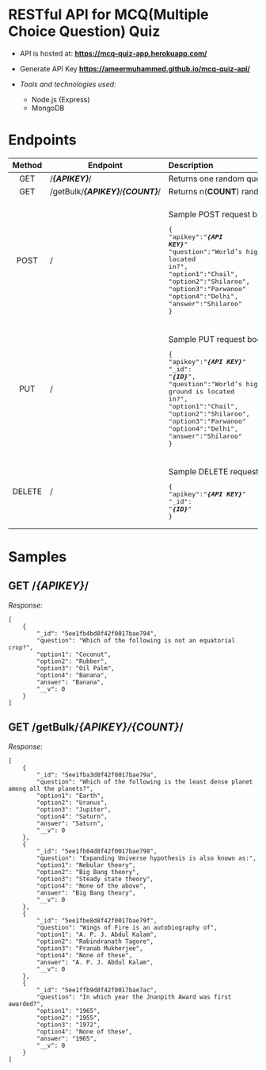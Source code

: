 # RESTful API for MCQ(Multiple Choice Question) Quiz

* API is hosted at: **https://mcq-quiz-app.herokuapp.com/**
* Generate API Key **https://ameermuhammed.github.io/mcq-quiz-api/**


* *Tools and technologies used:*
  * Node.js (Express)
  * MongoDB

# Endpoints

|    Method    | Endpoint                   | Description                          |
|:------------:| -------------------------- |:-------------------------------------| 
|GET           | /***{APIKEY}***/                 | Returns one random question          |
|GET           | /getBulk/***{APIKEY}***/***{COUNT}***/ | Returns n(**COUNT**) random questions| 
|POST          | /             | <br>Sample POST request body:<pre>{<br>"apikey":"***{API KEY}***"<br>"question":"World’s highest Hockey ground is located in?",<br>"option1":"Chail",<br>"option2":"Shilaroo",<br>"option3":"Parwanoo"<br>"option4":"Delhi",<br>"answer":"Shilaroo"<br>}</pre>|
|PUT | /|<br>Sample PUT request body:<pre>{<br>"apikey":"***{API KEY}***"<br>"_id": "***{ID}***",<br>"question":"World’s highest Hockey ground is located in?",<br>"option1":"Chail",<br>"option2":"Shilaroo",<br>"option3":"Parwanoo"<br>"option4":"Delhi",<br>"answer":"Shilaroo"<br>}</pre>|
|DELETE|/|<br>Sample DELETE request body:<pre>{<br>"apikey":"***{API KEY}***"<br>"_id": "***{ID}***"<br>}</pre>|
# Samples
## GET /***{APIKEY}***/
*Response:*
```
[
    {
        "_id": "5ee1fb4bd8f42f0017bae794",
        "question": "Which of the following is not an equatorial crop?",
        "option1": "Coconut",
        "option2": "Rubber",
        "option3": "Oil Palm",
        "option4": "Banana",
        "answer": "Banana",
        "__v": 0
    }
]
```
## GET /getBulk/***{APIKEY}/{COUNT}***/
*Response:*
```
[
    {
        "_id": "5ee1fba3d8f42f0017bae79a",
        "question": "Which of the following is the least dense planet among all the planets?",
        "option1": "Earth",
        "option2": "Uranus",
        "option3": "Jupiter",
        "option4": "Saturn",
        "answer": "Saturn",
        "__v": 0
    },
    {
        "_id": "5ee1fb84d8f42f0017bae798",
        "question": "Expanding Universe hypothesis is also known as:",
        "option1": "Nebular theory",
        "option2": "Big Bang theory",
        "option3": "Steady state theory",
        "option4": "None of the above",
        "answer": "Big Bang theory",
        "__v": 0
    },
    {
        "_id": "5ee1fbe8d8f42f0017bae79f",
        "question": "Wings of Fire is an autobiography of",
        "option1": "A. P. J. Abdul Kalam",
        "option2": "Rabindranath Tagore",
        "option3": "Pranab Mukherjee",
        "option4": "None of these",
        "answer": "A. P. J. Abdul Kalam",
        "__v": 0
    },
    {
        "_id": "5ee1ffb9d8f42f0017bae7ac",
        "question": "In which year the Jnanpith Award was first awarded?",
        "option1": "1965",
        "option2": "1955",
        "option3": "1972",
        "option4": "None of these",
        "answer": "1965",
        "__v": 0
    }
]
```
